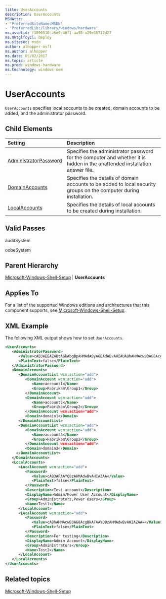 ```yaml
---
title: UserAccounts
description: UserAccounts
MSHAttr:
- 'PreferredSiteName:MSDN'
- 'PreferredLib:/library/windows/hardware'
ms.assetid: f1896510-b6e9-40f1-aa98-a29e38712d27
ms.mktglfcycl: deploy
ms.sitesec: msdn
author: alhopper-msft
ms.author: alhopper
ms.date: 05/02/2017
ms.topic: article
ms.prod: windows-hardware
ms.technology: windows-oem
---
```

# UserAccounts

`UserAccounts` specifies local accounts to be created, domain accounts to be added, and the administrator password.

## Child Elements

| Setting                 | Description                                                                           |
|:------------------------|:--------------------------------------------------------------------------------------|
| [AdministratorPassword](microsoft-windows-shell-setup-useraccounts-administratorpassword.md) | Specifies the administrator password for the computer and whether it is hidden in the unattended installation answer file. |
| [DomainAccounts](microsoft-windows-shell-setup-useraccounts-domainaccounts.md) | Specifies the details of domain accounts to be added to local security groups on the computer during installation. |
| [LocalAccounts](microsoft-windows-shell-setup-useraccounts-localaccounts.md) | Specifies the details of local accounts to be created during installation. |

## Valid Passes

auditSystem

oobeSystem

## Parent Hierarchy

[Microsoft-Windows-Shell-Setup](microsoft-windows-shell-setup.md) | **UserAccounts**

## Applies To

For a list of the supported Windows editions and architectures that this component supports, see [Microsoft-Windows-Shell-Setup](microsoft-windows-shell-setup.md).

## XML Example

The following XML output shows how to set `UserAccounts`.

```XML
<UserAccounts>
   <AdministratorPassword>
      <Value>cAB3AEEAZABtAGkAbgBpAHMAdAByAGEAdABvAHIAUABhAHMAcwB3AG8AcgBkAA==</Value>
      <PlainText>false</PlainText>
   </AdministratorPassword>
   <DomainAccounts>
      <DomainAccountList wcm:action="add">
         <DomainAccount wcm:action="add">
            <Name>account1</Name>
            <Group>Fabrikam\Group1</Group>
         </DomainAccount>
         <DomainAccount wcm:action="add">
            <Name>account2</Name>
            <Group>Fabrikam\Group2</Group>
         </DomainAccount wcm:action="add">
         <Domain>domain1</Domain>
      </DomainAccountList>
      <DomainAccountList wcm:action="add">
         <DomainAccount wcm:action="add">
            <Name>account3</Name>
            <Group>Fabrikam\Group2</Group>
         </DomainAccount wcm:action="add">
         <Domain>domain2</Domain>
     </DomainAccountList>
   </DomainAccounts>
   <LocalAccounts>
      <LocalAccount wcm:action="add">
         <Password>
            <Value>cAB3AFAAYQBzAHMAdwBvAHIAZAA</Value>
            <PlainText>false</PlainText>
         </Password>
         <Description>Test account</Description>
         <DisplayName>Admin/Power User Account</DisplayName>
         <Group>Administrators;Power Users</Group>
         <Name>Test1</Name>
      </LocalAccount>
      <LocalAccount wcm:action="add">
         <Password>
            <Value>cABhAHMAcwB3AG8AcgBkAFAAYQBzAHMAdwBvAHIAZAA=</Value>
            <PlainText>false</PlainText>
         </Password>
         <Description>For testing</Description>
         <DisplayName>Admin Account</DisplayName>
         <Group>Administrators</Group>
         <Name>Test2</Name>
      </LocalAccount>
   </LocalAccounts>
</UserAccounts>
```

## Related topics

[Microsoft-Windows-Shell-Setup](microsoft-windows-shell-setup.md)

